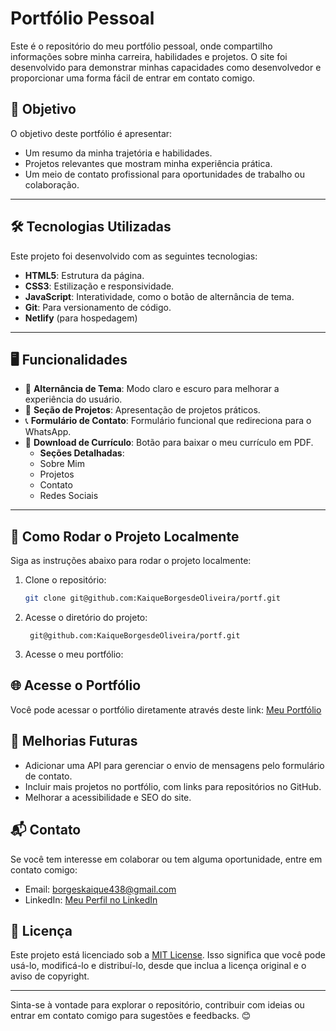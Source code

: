 # Portfólio Pessoal

Este é o repositório do meu portfólio pessoal, onde compartilho informações sobre minha carreira, habilidades e projetos. O site foi desenvolvido para demonstrar minhas capacidades como desenvolvedor e proporcionar uma forma fácil de entrar em contato comigo.

## 🎯 Objetivo

O objetivo deste portfólio é apresentar:
- Um resumo da minha trajetória e habilidades.
- Projetos relevantes que mostram minha experiência prática.
- Um meio de contato profissional para oportunidades de trabalho ou colaboração.

---

## 🛠️ Tecnologias Utilizadas

Este projeto foi desenvolvido com as seguintes tecnologias:
- **HTML5**: Estrutura da página.
- **CSS3**: Estilização e responsividade.
- **JavaScript**: Interatividade, como o botão de alternância de tema.
- **Git**: Para versionamento de código.
- **Netlify** (para hospedagem)

---

## 🖥️ Funcionalidades

- 🌙 **Alternância de Tema**: Modo claro e escuro para melhorar a experiência do usuário.
- 📂 **Seção de Projetos**: Apresentação de projetos práticos.
- 📞 **Formulário de Contato**: Formulário funcional que redireciona para o WhatsApp.
- 📄 **Download de Currículo**: Botão para baixar o meu currículo em PDF.
  - **Seções Detalhadas**:
  - Sobre Mim
  - Projetos
  - Contato
  - Redes Sociais

---

## 🚀 Como Rodar o Projeto Localmente

Siga as instruções abaixo para rodar o projeto localmente:

1. Clone o repositório:
   ```bash
   git clone git@github.com:KaiqueBorgesdeOliveira/portf.git

2. Acesse o diretório do projeto:
   ```cd
    git@github.com:KaiqueBorgesdeOliveira/portf.git

3. Acesse o meu portfólio:
 ## 🌐 Acesse o Portfólio
Você pode acessar o portfólio diretamente através deste link: [Meu Portfólio](https://kaique-borges.netlify.app/)

## 📝 Melhorias Futuras

- Adicionar uma API para gerenciar o envio de mensagens pelo formulário de contato.
- Incluir mais projetos no portfólio, com links para repositórios no GitHub.
- Melhorar a acessibilidade e SEO do site.

## 📬 Contato

Se você tem interesse em colaborar ou tem alguma oportunidade, entre em contato comigo:

- Email: borgeskaique438@gmail.com
- LinkedIn: [Meu Perfil no LinkedIn](https://www.linkedin.com/in/kaique-borges-3b5478117/)

## 📄 Licença

Este projeto está licenciado sob a [MIT License](LICENSE). Isso significa que você pode usá-lo, modificá-lo e distribuí-lo, desde que inclua a licença original e o aviso de copyright.

---

Sinta-se à vontade para explorar o repositório, contribuir com ideias ou entrar em contato comigo para sugestões e feedbacks. 😊
